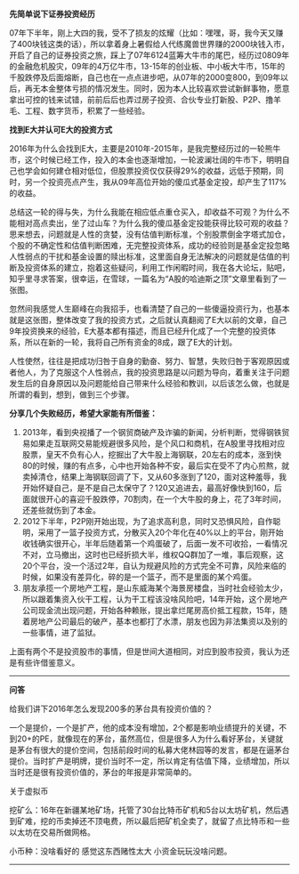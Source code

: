 **先简单说下证券投资经历**

07年下半年，刚上大四的我，受不了损友的炫耀（比如：嘿嘿，哥，我今天又赚了400块钱这类的话），所以拿着身上暑假给人代练魔兽世界赚的2000块钱入市，开启了自己的证券投资之旅，踩上了07年6124蓝筹大牛市的尾巴，经历过0809年的金融危机股灾，09年的4万亿牛市，13-15年的创业板、中小板大牛市，15年的千股跌停及后面熔断，自己也在一点点进步吧，从07年的2000变800，到09年以后，再无本金整体亏损的情况发生。同时，因为本人比较喜欢尝试新鲜事物，愿意拿出可控的钱来试错，前前后后也弄过房子投资、合伙专业打新股、P2P、撸羊毛、工程、数字货币，积累了一些经验。

**找到E大并认可E大的投资方式**

2016年为什么会找到E大，主要是2010年-2015年，是我完整经历过的一轮熊牛市，这个时候已经工作，投入的本金也逐渐增加，一轮波澜壮阔的牛市下，明明自己也学会如何建仓相对低位，但股票投资仅仅获得29%的收益，远低于预期，同时，另一个投资亮点产生，我从09年高位开始的傻瓜式基金定投，却产生了117%的收益。

总结这一轮的得与失，为什么我能在相应低点重仓买入，却收益不可观？为什么不能相对高点卖出，坐了过山车？为什么我的傻瓜基金定投能获得比较可观的收益？思来想去，问题就是人性的贪婪，没有估值判断标准，个别股票倒金字塔式加仓，个股的不确定性和估值判断困难，无完整投资体系，成功的经验则是基金定投忽略人性弱点的干扰和基金设置的赎出标准，这里面自身无法解决的问题就是估值的判断及投资体系的建立，抱着这些疑问，利用工作闲暇时间，我在各大论坛，贴吧，知乎里寻求答案，很幸运，在雪球，一篇名为“A股的哈迪斯之顶”文章里看到了一张图。

忽然间我感觉人生巅峰在向我招手，也看清楚了自己的一些傻逼投资行为，也基本就是这张图，整体改变了我的投资方式，之后就认真翻阅了E大以前的文章，自己9年投资换来的经验，E大基本都有描述，而且已经升化成了一个完整的投资体系，所以在新的一轮，我将自己所有资金的8成，跟了E大的计划。

人性使然，往往是把成功归咎于自身的勤奋、努力、智慧，失败归咎于客观原因或者他人，为了克服这个人性弱点，我的投资思路是以问题为导向，着重关注于问题发生后的自身原因以及问题能给自己带来什么经验和教训，以后该怎么做，也就是所谓的看到，想到，做到三个步骤。

**分享几个失败经历，希望大家能有所借鉴：**

1. 2013年，看到央视播了一个钢贸商破产及诈骗的新闻，分析判断，觉得钢铁贸易如果走互联网交易能规避很多风险，是个风口和商机，在A股里寻找相对应股票，皇天不负有心人，挖掘出了大牛股上海钢联，20左右的成本，涨到快80的时候，赚的有点多，心中也开始各种不安，最后实在受不了内心煎熬，就卖掉清仓，结果上海钢联回调了下，又从60多涨到了120，面对这种羞辱，我开始怀疑自己，是不是自己太保守了？120又追进去，最高好像快到160，后面就很开心的喜迎千股跌停，70割肉，在一个大牛股的身上，花了3年时间，还差些就伤到了本金。
2. 2012下半年，P2P刚开始出现，为了追求高利息，同时又恐惧风险，自作聪明，采用了一篮子投资方式，分散买入20个年化在40%以上的平台，刚开始收钱确实很开心，半年后随着第一个鸡蛋破了，后面一发不可收拾，一看情况不对，立马撤出，这时也已经折损大半，维权QQ群加了一堆，事后观察，这20个平台，没一个活过2年，自认为规避风险的方式完全不可靠，风险来临的时候，如果没有差异化，碎的是一个篮子，而不是里面的某个鸡蛋。
3. 朋友承揽一个房地产工程，是山东威海某个海景房楼盘，当时社会经验太少，所以跟着集资入伙干工程，认为干工程该没啥风险吧，14年开始，这个房地产公司现金流出现问题，开始各种赖账，提出拿烂尾房高价抵工程款，15年，随着房地产公司最后的破产，基本也都打了水漂，朋友也因为非法集资以及别的一些事情，进了监狱。

上面有两个不是投资股市的事情，但是世间大道相同，对应到股市投资，我认为还是有些许借鉴意义。    

------

**问答**

给我们讲下2016年怎么发现200多的茅台具有投资价值的？

一个是提价，一个是扩产，他的成本没有增加，2个都是影响业绩提升的关键，不到20+的PE，就像现在的茅台，虽然高位，但是很多人为什么看好茅台，关键就是茅台有很大的提价空间，包括前段时间的私募大佬林园等的发言，都是在逼茅台提价。当时扩产是明牌，提价当时不一定，所以肯定有估值下降，业绩增加，所以当时还是很有投资价值的，茅台的年报是非常简单的。

关于虚拟币

挖矿么：16年在新疆某地矿场，托管了30台比特币矿机和5台以太坊矿机，然后遇到矿难，挖的币卖掉还不顶电费，所以最后把矿机全卖了，就留了点比特币和一些以太坊在交易所做网格。

小币种：没啥看好的 感觉这东西赌性太大 小资金玩玩没啥问题。

------

